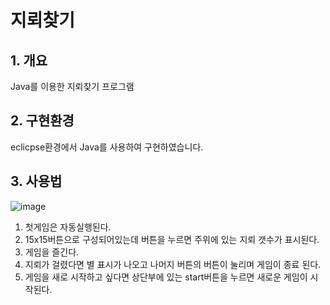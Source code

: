 # 지뢰찾기
## 1. 개요
Java를 이용한 지뢰찾기 프로그램

## 2. 구현환경
eclicpse환경에서 Java를 사용하여 구현하였습니다.

## 3. 사용법
![image](https://user-images.githubusercontent.com/58822916/73553838-f46bbb80-448d-11ea-9cf5-cbe8a15ef6fe.png)

1. 첫게임은 자동실행된다.
2. 15x15버튼으로 구성되어있는데 버튼을 누르면 주위에 있는 지뢰 갯수가 표시된다.
3. 게임을 즐긴다.
4. 지뢰가 걸렸다면 별 표시가 나오고 나머지 버튼의 버튼이 눌리며 게임이 종료 된다.
5. 게임을 새로 시작하고 싶다면 상단부에 있는 start버튼을 누르면 새로운 게임이 시작된다.
